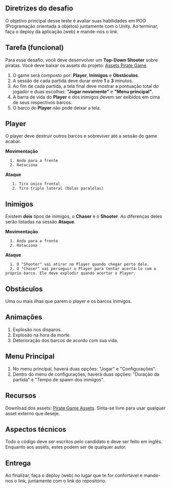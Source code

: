 Diretrizes do desafio
---------------

O objetivo principal desse teste é avaliar suas habilidades em POO (Programação orientada a objetos) juntamente com o Unity. Ao terminar, faça o deploy da aplicação (web) e mande-nos o link.

Tarefa (funcional)
---------------

Para esse desafio, você deve desenvolver um **Top-Down Shooter** sobre piratas. Você deve baixar os assets do projeto: [Assets Pirate Game](https://mks-sistemas.nyc3.digitaloceanspaces.com/kenney_piratepack.zip).

1. O game será composto por: <b>Player</b>, <b>Inimigos</b> e <b>Obstáculos</b>.
2. A sessão de cada partida deve durar entre <b>1</b> a <b>3</b> minutos.
3. Ao fim de cada partida, a tela final deve mostrar a pontuação total do jogador e duas escolhas: <b>"Jogar novamente"</b> e <b>"Menu principal"</b>.
4. A barra de vida do <b>Player</b> e dos inimigos devem ser exibidos em cima de seus respectivos barcos.
5. O barco do <b>Player</b> não pode deixar a tela.

<b>Player</b>
--------------

O player deve destruir outros barcos e sobreviver até a sessão do game acabar.

<b>Movimentação</b>

      1. Anda para a frente
      2. Rotaciona

<b>Ataque</b>

       1. Tiro único frontal
       2. Tiro triplo lateral (balas paralelas)
	   
	   
	   
<b>Inimigos</b>
--------------

Existem <b>dois</b> tipos de inimigos, o <b>Chaser</b> e o <b>Shooter</b>. As diferenças deles serão listadas na sessão <b>Ataque</b>.

<b>Movimentação</b>

      1. Anda para a frente
      2. Rotaciona

<b>Ataque</b>

      1. O "Shooter" vai atirar no Player quando chegar perto dele.
      2. O "Chaser" vai perseguir o Player para tentar acertá-lo com o próprio barco. Ele deve explodir quando acertar o Player.
	   
	   
<b>Obstáculos</b>
--------------

Uma ou mais ilhas que parem o player e os barcos inimigos.

<b>Animações</b>
--------------

1. Explosão nos disparos.
2. Explosão na hora da morte.
3. Deterioração dos barcos de acordo com sua vida.

<b>Menu Principal</b>
--------------

1. No menu principal, haverá duas opções: "Jogar" e "Configurações".
2. Dentro do menu de configurações, haverá duas opções: "Duração da partida" e "Tempo de spawn dos inimigos".

<b>Recursos</b>
--------------

Download dos assets: [Pirate Game Assets](https://mks-sistemas.nyc3.digitaloceanspaces.com/kenney_piratepack.zip). Sinta-se livre para usar qualquer asset externo que deseje.

<b>Aspectos técnicos</b>
--------------

Todo o código deve ser escritos pelo candidato e deve ser feito em inglês. Enquanto aos assets, estes podem ser de qualquer autor.


Entrega
---------------

Ao finalizar, faça o deploy (web) no lugar que te for confortável e mande-nos o link, juntamente com o link do repositório.

